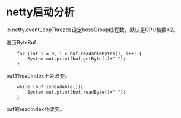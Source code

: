 # netty启动分析

io.netty.eventLoopThreads设定bossGroup线程数，默认是CPU核数*2。

遍历ByteBuf

        for (int i = 0; i < buf.readableBytes(); i++) {
            System.out.print(buf.getByte(i)+" ");
        }

buf的readIndex不会改变。

        while (buf.isReadable()){
            System.out.print(buf.readByte()+" ");
        }

buf的readIndex会改变。
